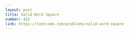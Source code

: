 ```yaml
---
layout: post
title: Valid Word Square
number: 422
link: https://leetcode.com/problems/valid-word-square
---
```


